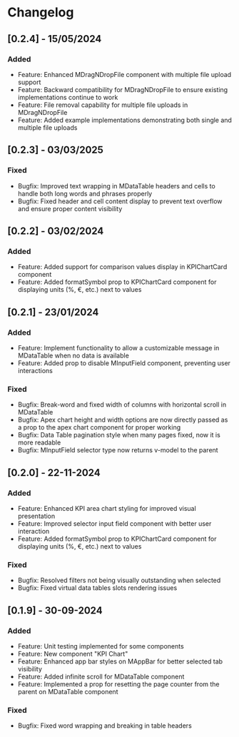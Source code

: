 # Changelog

## [0.2.4] - 15/05/2024

### Added
- Feature: Enhanced MDragNDropFile component with multiple file upload support
- Feature: Backward compatibility for MDragNDropFile to ensure existing implementations continue to work
- Feature: File removal capability for multiple file uploads in MDragNDropFile
- Feature: Added example implementations demonstrating both single and multiple file uploads

## [0.2.3] - 03/03/2025

### Fixed
- Bugfix: Improved text wrapping in MDataTable headers and cells to handle both long words and phrases properly
- Bugfix: Fixed header and cell content display to prevent text overflow and ensure proper content visibility

## [0.2.2] - 03/02/2024

### Added
- Feature: Added support for comparison values display in KPIChartCard component
- Feature: Added formatSymbol prop to KPIChartCard component for displaying units (%, €, etc.) next to values

## [0.2.1] - 23/01/2024

### Added
- Feature: Implement functionality to allow a customizable message in MDataTable when no data is available
- Feature: Added prop to disable MInputField component, preventing user interactions

### Fixed
- Bugfix: Break-word and fixed width of columns with horizontal scroll in MDataTable
- Bugfix: Apex chart height and width options are now directly passed as a prop to the apex chart component for proper working
- Bugfix: Data Table pagination style when many pages fixed, now it is more readable
- Bugfix: MInputField selector type now returns v-model to the parent

## [0.2.0] - 22-11-2024

### Added
- Feature: Enhanced KPI area chart styling for improved visual presentation
- Feature: Improved selector input field component with better user interaction
- Feature: Added formatSymbol prop to KPIChartCard component for displaying units (%, €, etc.) next to values

### Fixed
- Bugfix: Resolved filters not being visually outstanding when selected
- Bugfix: Fixed virtual data tables slots rendering issues

## [0.1.9] - 30-09-2024

### Added
- Feature: Unit testing implemented for some components
- Feature: New component "KPI Chart"
- Feature: Enhanced app bar styles on MAppBar for better selected tab visibility
- Feature: Added infinite scroll for MDataTable component
- Feature: Implemented a prop for resetting the page counter from the parent on MDataTable component

### Fixed
- Bugfix: Fixed word wrapping and breaking in table headers
